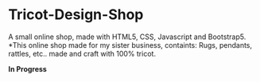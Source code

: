# Tricot-Design-Shop

A small online shop, made with HTML5, CSS, Javascript and Bootstrap5.
*This online shop made for my sister business, containts: Rugs, pendants, rattles, etc.. made and craft with 100% tricot.


**In Progress**
